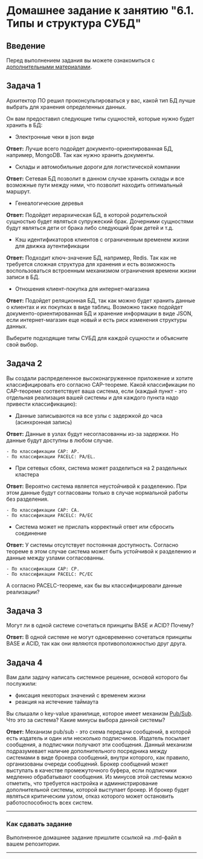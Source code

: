 # Домашнее задание к занятию "6.1. Типы и структура СУБД"

## Введение

Перед выполнением задания вы можете ознакомиться с 
[дополнительными материалами](https://github.com/netology-code/virt-homeworks/tree/master/additional/README.md).

## Задача 1

Архитектор ПО решил проконсультироваться у вас, какой тип БД 
лучше выбрать для хранения определенных данных.

Он вам предоставил следующие типы сущностей, которые нужно будет хранить в БД:

- Электронные чеки в json виде

**Ответ:** Лучше всего подойдет документо-ориентированная БД, например, MongoDB. Так как нужно хранить документы.

- Склады и автомобильные дороги для логистической компании

**Ответ:** Сетевая БД позволит в данном случае хранить склады и все возможные пути между ними, что позволит находить оптимальный маршрут.

- Генеалогические деревья

**Ответ:** Подойдет иерархическая БД, в которой родительской сущностью будет являться супружеский брак. 
Дочерними сущностями будут являться дети от брака либо следующий брак детей и т.д.

- Кэш идентификаторов клиентов с ограниченным временем жизни для движка аутентификации

**Ответ:** Подходит ключ-значение БД, например, Redis. 
Так как не требуется сложная структура для хранения и есть возможность воспользоваться встроенным механизмом ограничения времени жизни записи в БД.

- Отношения клиент-покупка для интернет-магазина

**Ответ:** Подойдет реляционная БД, так как можно будет хранить данные о клиентах и их покупках в виде таблиц.
Возможно также подойдет документо-ориентированная БД и хранение информации в виде JSON, если интернет-магазин еще новый и есть риск изменения структуры данных.


Выберите подходящие типы СУБД для каждой сущности и объясните свой выбор.


## Задача 2

Вы создали распределенное высоконагруженное приложение и хотите классифицировать его согласно 
CAP-теореме. Какой классификации по CAP-теореме соответствует ваша система, если 
(каждый пункт - это отдельная реализация вашей системы и для каждого пункта надо привести классификацию):

- Данные записываются на все узлы с задержкой до часа (асинхронная запись)

**Ответ:** Данные в узлах будут несогласованны из-за задержки. Но данные будут доступны в любом случае.

    - По классификации CAP: AP.
    - По классификации PACELC: PA/EL.


- При сетевых сбоях, система может разделиться на 2 раздельных кластера

**Ответ:** Вероятно система является неустойчивой к разделению. При этом данные будут согласованы только в случае нормальной работы без разделения.

    - По классификации CAP: CA.
    - По классификации PACELC: PA/EC

- Система может не прислать корректный ответ или сбросить соединение

**Ответ:** У системы отсутствует постоянная доступность. Согласно теореме в этом случае система может быть устойчивой к разделению и данные между узлами согласованны.

    - По классификации CAP: CP.
    - По классификации PACELC: PC/EC

А согласно PACELC-теореме, как бы вы классифицировали данные реализации?

## Задача 3

Могут ли в одной системе сочетаться принципы BASE и ACID? Почему?

**Ответ:** В одной системе не могут одновременно сочетаться принципы BASE и ACID, так как они являются противоположностью друг друга.

## Задача 4


Вам дали задачу написать системное решение, основой которого бы послужили:

- фиксация некоторых значений с временем жизни
- реакция на истечение таймаута

Вы слышали о key-value хранилище, которое имеет механизм [Pub/Sub](https://habr.com/ru/post/278237/). 
Что это за система? Какие минусы выбора данной системы?

**Ответ:** Механизм pub/sub - это схема передачи сообщений, в которой есть издатель и один или несколько подписчиков.
Издатель посылает сообщения, а подписчики получают эти сообщения. Данный механизм подразумевает наличие дополнительного посредника
между системами в виде брокера сообщений, внутри которого, как правило, организованы очереди сообщений.
Брокер сообщений может выступать в качестве промежуточного буфера, если подписчики медленно обрабатывают сообщения.
Из минусов этой системы можно отметить, что требуется настройка и администрирование дополнительной системы, которой выступает брокер.
И брокер будет являться критическим узлом, отказ которого может остановить работоспособность всех систем.


---

### Как cдавать задание

Выполненное домашнее задание пришлите ссылкой на .md-файл в вашем репозитории.

---